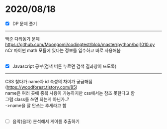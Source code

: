 # 2020/08/18

- [x]  DP 문제 풀기<br/>
------------------------------
백준 다리놓기 문제 <https://github.com/Moongomi/codingtest/blob/master/python/boj1010.py><br/>
nCr 파이썬 math 모듈에 있다는 정보를 입수하고 바로 사용해봄<br/><br/>
- [x]  Javascript 공부(검색 버튼 누르면 검색 결과창이 뜨도록)<br/>
---------------------------------------------
CSS 찾다가 name과 id 속성의 차이가 궁금해짐 (<https://woodforest.tistory.com/85>)<br/>
name은 여러 곳에 중복 사용이 가능하지만 css에서는 참조 못한다고 함<br/>
그럼 class를 쓰면 되는게 아닌가..?<br/>
->name을 잘 안쓰는 추세라고 함<br/><br/>
- [ ]  음악(음파) 분석해서 계이름 추출하기
